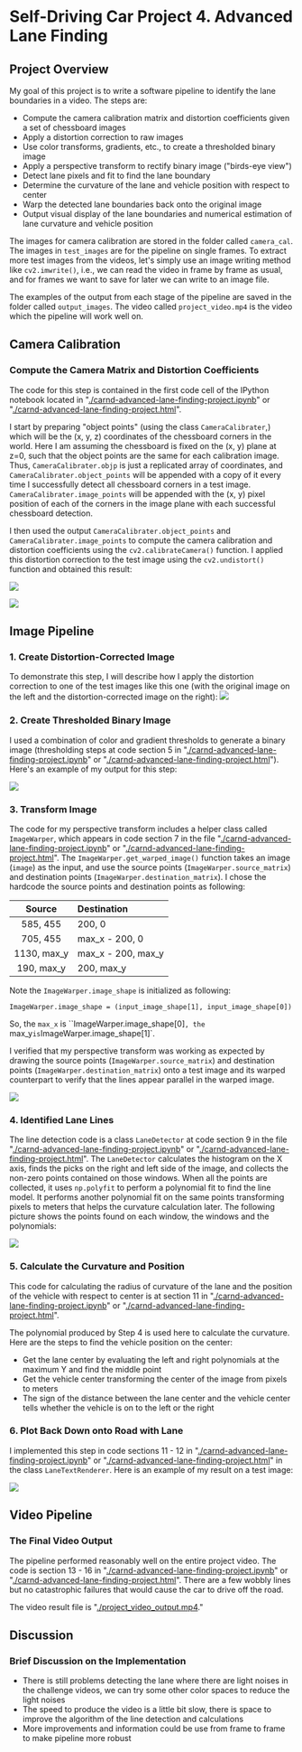 # Self-Driving Car Project 4. Advanced Lane Finding

## Project Overview

My goal of this project is to write a software pipeline to identify the lane boundaries in a video. The steps are:

* Compute the camera calibration matrix and distortion coefficients given a set of chessboard images
* Apply a distortion correction to raw images
* Use color transforms, gradients, etc., to create a thresholded binary image
* Apply a perspective transform to rectify binary image ("birds-eye view")
* Detect lane pixels and fit to find the lane boundary
* Determine the curvature of the lane and vehicle position with respect to center
* Warp the detected lane boundaries back onto the original image
* Output visual display of the lane boundaries and numerical estimation of lane curvature and vehicle position

The images for camera calibration are stored in the folder called `camera_cal`. The images in `test_images` are for the pipeline on single frames. To extract more test images from the videos, let's simply use an image writing method like `cv2.imwrite()`, i.e., we can read the video in frame by frame as usual, and for frames we want to save for later we can write to an image file.  

The examples of the output from each stage of the pipeline are saved in the folder called `output_images`. The video called `project_video.mp4` is the video which the pipeline will work well on.  

## Camera Calibration

### Compute the Camera Matrix and Distortion Coefficients

The code for this step is contained in the first code cell of the IPython notebook located in "[./carnd-advanced-lane-finding-project.ipynb](./carnd-advanced-lane-finding-project.ipynb)" or "[./carnd-advanced-lane-finding-project.html](./carnd-advanced-lane-finding-project.html)".

I start by preparing "object points" (using the class `CameraCalibrater`,) which will be the (x, y, z) coordinates of the chessboard corners in the world. Here I am assuming the chessboard is fixed on the (x, y) plane at z=0, such that the object points are the same for each calibration image.  Thus, `CameraCalibrater.objp` is just a replicated array of coordinates, and `CameraCalibrater.object_points` will be appended with a copy of it every time I successfully detect all chessboard corners in a test image.  `CameraCalibrater.image_points` will be appended with the (x, y) pixel position of each of the corners in the image plane with each successful chessboard detection.

I then used the output `CameraCalibrater.object_points` and `CameraCalibrater.image_points` to compute the camera calibration and distortion coefficients using the `cv2.calibrateCamera()` function.  I applied this distortion correction to the test image using the `cv2.undistort()` function and obtained this result:

![](output_images/undistorted_image_chessboard.png)

![](output_images/chessboards_with_coners.png)

## Image Pipeline

### 1. Create Distortion-Corrected Image

To demonstrate this step, I will describe how I apply the distortion correction to one of the test images like this one (with the original image on the left and the distortion-corrected image on the right):
![](output_images/undistorted_image_driving.png)

### 2. Create Thresholded Binary Image

I used a combination of color and gradient thresholds to generate a binary image (thresholding steps at code section 5 in "[./carnd-advanced-lane-finding-project.ipynb](./carnd-advanced-lane-finding-project.ipynb)" or "[./carnd-advanced-lane-finding-project.html](./carnd-advanced-lane-finding-project.html)").  Here's an example of my output for this step:

![](output_images/binary_image.png)

### 3. Transform Image

The code for my perspective transform includes a helper class called `ImageWarper`, which appears in code section 7 in the file "[./carnd-advanced-lane-finding-project.ipynb](./carnd-advanced-lane-finding-project.ipynb)" or "[./carnd-advanced-lane-finding-project.html](./carnd-advanced-lane-finding-project.html)".  The `ImageWarper.get_warped_image()` function takes an image (`image`) as the input, and use the source points (`ImageWarper.source_matrix`) and destination points (`ImageWarper.destination_matrix`).  I chose the hardcode the source points and destination points as following:

|   Source    | Destination        |
| :---------: | :----------------- |
|  585, 455   | 200, 0             |
|  705, 455   | max_x - 200, 0     |
| 1130, max_y | max_x - 200, max_y |
| 190, max_y  | 200, max_y         |

Note the `ImageWarper.image_shape` is initialized as following:

`ImageWarper.image_shape = (input_image_shape[1], input_image_shape[0])`

So, the `max_x` is ``ImageWarper.image_shape[0]`, the `max_y` is `ImageWarper.image_shape[1]`.

I verified that my perspective transform was working as expected by drawing the source points (`ImageWarper.source_matrix`) and destination points (`ImageWarper.destination_matrix`) onto a test image and its warped counterpart to verify that the lines appear parallel in the warped image.

![](output_images/warped_image.png)

### 4. Identified Lane Lines

The line detection code is a class `LaneDetector` at code section 9 in the file "[./carnd-advanced-lane-finding-project.ipynb](./carnd-advanced-lane-finding-project.ipynb)" or "[./carnd-advanced-lane-finding-project.html](./carnd-advanced-lane-finding-project.html)". The `LaneDetector` calculates the histogram on the X axis, finds the picks on the right and left side of the image, and collects the non-zero points contained on those windows. When all the points are collected, it uses `np.polyfit` to perform a polynomial fit to find the line model. It performs another polynomial fit on the same points transforming pixels to meters that helps the curvature calculation later. The following picture shows the points found on each window, the windows and the polynomials:

![](output_images/warped_image_with_lane.png)

### 5. Calculate the Curvature and Position

This code for calculating the radius of curvature of the lane and the position of the vehicle with respect to center is at section 11 in "[./carnd-advanced-lane-finding-project.ipynb](./carnd-advanced-lane-finding-project.ipynb)" or "[./carnd-advanced-lane-finding-project.html](./carnd-advanced-lane-finding-project.html)".

The polynomial produced by Step 4 is used here to calculate the curvature. Here are the steps to find the vehicle position on the center:

- Get the lane center by evaluating the left and right polynomials at the maximum Y and find the middle point
- Get the vehicle center transforming the center of the image from pixels to meters
- The sign of the distance between the lane center and the vehicle center tells whether the vehicle is on to the left or the right

### 6. Plot Back Down onto Road with Lane

I implemented this step in code sections 11 - 12 in "[./carnd-advanced-lane-finding-project.ipynb](./carnd-advanced-lane-finding-project.ipynb)" or "[./carnd-advanced-lane-finding-project.html](./carnd-advanced-lane-finding-project.html)" in the class `LaneTextRenderer`.  Here is an example of my result on a test image:

![](output_images/image_with_lane_text.png)

## Video Pipeline

### The Final Video Output
The  pipeline performed reasonably well on the entire project video. The code is section 13 - 16 in "[./carnd-advanced-lane-finding-project.ipynb](./carnd-advanced-lane-finding-project.ipynb)" or "[./carnd-advanced-lane-finding-project.html](./carnd-advanced-lane-finding-project.html)". There are a few wobbly lines but no catastrophic failures that would cause the car to drive off the road.

The video result file is "[./project_video_output.mp4](./project_video_output.mp4)."

## Discussion

### Brief Discussion on the Implementation
- There is still problems detecting the lane where there are light noises in the challenge videos, we can try some other color spaces to reduce the light noises
- The speed to produce the video is a little bit slow, there is space to improve the algorithm of the line detection and calculations
- More improvements and information could be use from frame to frame to make pipeline more robust

